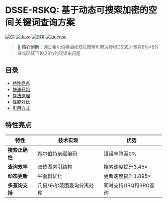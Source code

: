 # DSSE-RSKQ: 基于动态可搜索加密的空间关键词查询方案

[![CI](https://img.shields.io/badge/build-passing-brightgreen)](https://github.com/NigulasiLiu/hilbert-curve/actions) 
[![Java](https://img.shields.io/badge/Java-17%2B-orange)](https://openjdk.org/) 
[![DOI](https://img.shields.io/badge/DOI-10.xxxx/xxxxxx-blue)](https://doi.org/xx.xxxx) 
[![License](https://img.shields.io/badge/License-Apache%202.0-yellow)](https://opensource.org/licenses/Apache-2.0)

> 📌 **核心创新**：通过希尔伯特曲线双位图索引解决传统DSSE方案在8%×8%查询区域下10.78%的错误率问题

## 目录
- [特性亮点](#特性亮点)
- [快速开始](#快速开始)
- [算法原理](#算法原理)
- [性能对比](#性能对比)
- [引用方式](#引用方式)

## 特性亮点
| 特性           | 技术实现                  | 优势                 |
| -------------- | ------------------------- | -------------------- |
| **搜索正确性** | 希尔伯特前缀编码          | 错误率降至0%         |
| **查询效率**   | 双位图索引结构            | 搜索速度提升3.45×    |
| **动态更新**   | 平衡树优化                | 更新速度提升1.895×   |
| **多查询支持** | 几何/布尔范围查询分离处理 | 同时支持GRQ和BRQ查询 |

## 
